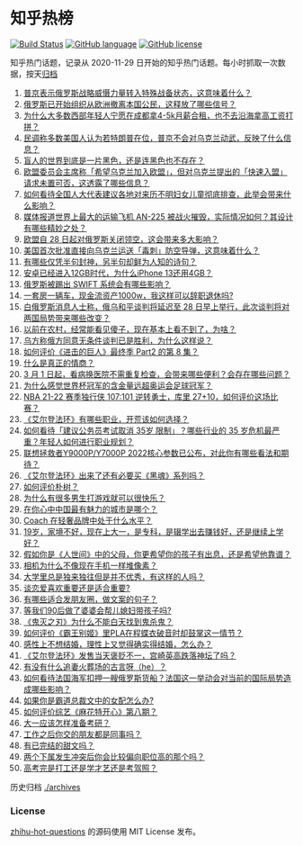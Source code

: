 # 知乎热榜
[![Build Status](https://github.com/ToWeLong/zhihu-hot-questions/workflows/CI/badge.svg)](https://github.com/ToWeLong/zhihu-hot-questions/actions)
[![GitHub language](https://img.shields.io/badge/language-golang-orange.svg)](https://golang.org/)
[![GitHub license](https://img.shields.io/github/license/ToWeLong/zhihu-hot-questions)](https://github.com/ToWeLong/zhihu-hot-questions/blob/main/LICENSE)

知乎热门话题，记录从 2020-11-29 日开始的知乎热门话题。每小时抓取一次数据，按天[归档](./archives)

<!-- BEGIN -->

1. [普京表示俄罗斯战略威慑力量转入特殊战备状态，这意味着什么？](https://www.zhihu.com/question/519072580)
1. [俄罗斯已开始组织从欧洲撤离本国公民，这释放了哪些信号？](https://www.zhihu.com/question/519133946)
1. [为什么大多数西部年轻人宁愿在成都拿4-5k月薪合租，也不去沿海拿高工资打拼？](https://www.zhihu.com/question/518898620)
1. [民调称多数美国人认为若特朗普在位，普京不会对乌克兰动武，反映了什么信息？](https://www.zhihu.com/question/519094900)
1. [盲人的世界到底是一片黑色，还是连黑色也不存在？](https://www.zhihu.com/question/48476818)
1. [欧盟委员会主席称「希望乌克兰加入欧盟」，但对乌克兰提出的「快速入盟」请求未置可否，这透露了哪些信息？](https://www.zhihu.com/question/519151260)
1. [如何看待全国人大代表建议各地对来历不明妇女儿童彻底排查，此举会带来什么影响？](https://www.zhihu.com/question/518614174)
1. [媒体报道世界上最大的运输飞机 AN-225 被战火摧毁，实际情况如何？其设计有哪些精妙之处？](https://www.zhihu.com/question/519089362)
1. [欧盟自 28 日起对俄罗斯关闭领空，这会带来多大影响？](https://www.zhihu.com/question/519160745)
1. [美国首次批准直接向乌克兰运送「毒刺」防空导弹，这意味着什么？](https://www.zhihu.com/question/519156827)
1. [有哪些仅凭半句封神，另半句却鲜为人知的诗句？](https://www.zhihu.com/question/517255724)
1. [安卓已经进入12GB时代，为什么iPhone 13还用4GB？](https://www.zhihu.com/question/518425194)
1. [俄罗斯被踢出 SWIFT 系统会有哪些影响？](https://www.zhihu.com/question/518963895)
1. [一套房一辆车，现金流资产1000w，我这样可以辞职退休吗?](https://www.zhihu.com/question/514904775)
1. [白俄罗斯消息人士称，俄乌和平谈判将延迟至 28 日早上举行，此次谈判将对两国局势带来哪些改变？](https://www.zhihu.com/question/519145908)
1. [以前在农村，经常能看见傻子，现在基本上看不到了，为啥？](https://www.zhihu.com/question/367154728)
1. [乌方称俄方同意无条件谈判已是胜利，为什么这样说？](https://www.zhihu.com/question/519147522)
1. [如何评价《进击的巨人》最终季 Part2 的第 8 集？](https://www.zhihu.com/question/518638285)
1. [什么是真正的情商？](https://www.zhihu.com/question/21105795)
1. [3 月 1 日起，看病换医院不需重复检查，会带来哪些便利？会存在哪些问题？](https://www.zhihu.com/question/519136686)
1. [为什么感觉世界杯冠军的含金量远超奥运会足球冠军？](https://www.zhihu.com/question/279239916)
1. [NBA 21-22 赛季独行侠 107:101 逆转勇士，库里 27+10，如何评价这场比赛？](https://www.zhihu.com/question/519137941)
1. [《艾尔登法环》有哪些职业，开荒该如何选择？](https://www.zhihu.com/question/518456857)
1. [如何看待「建议公务员考试取消 35岁 限制」？哪些行业的 35 岁危机最严重？年轻人如何进行职业规划？](https://www.zhihu.com/question/518852927)
1. [联想拯救者Y9000P/Y7000P 2022核心参数已公布，对此你有哪些看法和期待？](https://www.zhihu.com/question/518779541)
1. [《艾尔登法环》出来了还有必要买《黑魂》系列吗？](https://www.zhihu.com/question/508167750)
1. [如何评价朴树？](https://www.zhihu.com/question/21655944)
1. [为什么有很多男生打游戏就可以很快乐？](https://www.zhihu.com/question/347424469)
1. [在你心中中国最有魅力的城市是哪个？](https://www.zhihu.com/question/515801761)
1. [Coach 在轻奢品牌中处于什么水平？](https://www.zhihu.com/question/517678098)
1. [19岁，家境不好，现在上大一，是专科，是辍学出去赚钱好，还是继续上学好？](https://www.zhihu.com/question/518981901)
1. [假如你是《人世间》中的父母，你更希望你的孩子有出息，还是希望他靠谱？](https://www.zhihu.com/question/517776965)
1. [相机为什么不像现在手机一样堆像素？](https://www.zhihu.com/question/518273787)
1. [大学里总是独来独往但是并不优秀，有这样的人吗？](https://www.zhihu.com/question/519042083)
1. [谈恋爱喜欢重要还是适合重要?](https://www.zhihu.com/question/519159618)
1. [有哪些适合发朋友圈，做文案的句子？](https://www.zhihu.com/question/503429277)
1. [等我们90后做了婆婆会帮儿媳妇带孩子吗?](https://www.zhihu.com/question/518800450)
1. [《鬼灭之刃》为什么不能白天找到鬼杀鬼？](https://www.zhihu.com/question/516831995)
1. [如何评价《霸王别姬》里PLA在程蝶衣破音时却鼓掌这一情节？](https://www.zhihu.com/question/22285509)
1. [感性上不想结婚，理性上又觉得确实得结婚，怎么办？](https://www.zhihu.com/question/519033480)
1. [《艾尔登法环》发售当天褒贬不一，宫崎英高跌落神坛了吗？](https://www.zhihu.com/question/519001225)
1. [有没有什么追妻火葬场的古言呀（he）？](https://www.zhihu.com/question/375129571)
1. [如何看待法国海军扣押一艘俄罗斯货船？法国这一举动会对当前的国际局势造成哪些影响？](https://www.zhihu.com/question/518898439)
1. [如果你是霸道总裁文中的女配怎么办?](https://www.zhihu.com/question/357276661)
1. [如何评价综艺《麻花特开心》第八期？](https://www.zhihu.com/question/518999800)
1. [大一应该怎样准备考研？](https://www.zhihu.com/question/519026671)
1. [工作之后你交的朋友都是同事吗？](https://www.zhihu.com/question/518182857)
1. [有已完结的甜文吗？](https://www.zhihu.com/question/470473278)
1. [两个下属发生冲突后你会比较偏向职位高的那个吗？](https://www.zhihu.com/question/457206538)
1. [高考完是打工还是学才艺还是考驾照？](https://www.zhihu.com/question/518968564)

<!-- END -->

历史归档 [./archives](./archives)


### License
[zhihu-hot-questions](https://github.com/towelong/zhihu-hot-questions) 的源码使用 MIT License 发布。